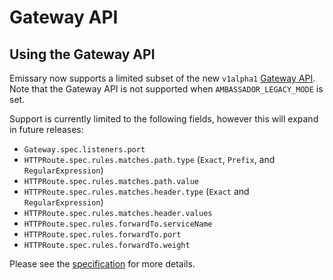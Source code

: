 # Gateway API

## Using the Gateway API

Emissary now supports a limited subset of the new `v1alpha1` [Gateway API](https://gateway-api.sigs.k8s.io/).
Note that the Gateway API is not supported when `AMBASSADOR_LEGACY_MODE` is set.

Support is currently limited to the following fields, however this will expand in future releases:

  - `Gateway.spec.listeners.port`
  - `HTTPRoute.spec.rules.matches.path.type` (`Exact`, `Prefix`, and `RegularExpression`)
  - `HTTPRoute.spec.rules.matches.path.value`
  - `HTTPRoute.spec.rules.matches.header.type` (`Exact` and `RegularExpression`)
  - `HTTPRoute.spec.rules.matches.header.values`
  - `HTTPRoute.spec.rules.forwardTo.serviceName`
  - `HTTPRoute.spec.rules.forwardTo.port`
  - `HTTPRoute.spec.rules.forwardTo.weight`

Please see the [specification](https://gateway-api.sigs.k8s.io/v1alpha2/references/spec/) for more details.
